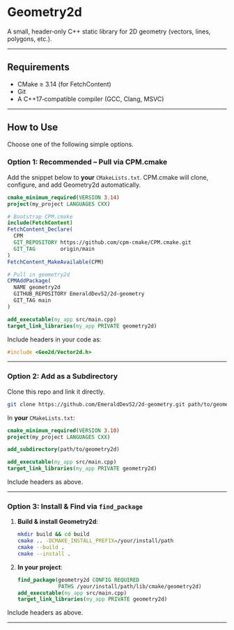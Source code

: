 # Geometry2d

A small, header‑only C++ static library for 2D geometry (vectors, lines, polygons, etc.).

---

## Requirements

* CMake ≥ 3.14 (for FetchContent)
* Git
* A C++17‑compatible compiler (GCC, Clang, MSVC)

---

## How to Use

Choose one of the following simple options.

### Option 1: Recommended – Pull via CPM.cmake

Add the snippet below to **your** `CMakeLists.txt`. CPM.cmake will clone, configure, and add Geometry2d automatically.

```cmake
cmake_minimum_required(VERSION 3.14)
project(my_project LANGUAGES CXX)

# Bootstrap CPM.cmake
include(FetchContent)
FetchContent_Declare(
  CPM
  GIT_REPOSITORY https://github.com/cpm-cmake/CPM.cmake.git
  GIT_TAG        origin/main
)
FetchContent_MakeAvailable(CPM)

# Pull in geometry2d
CPMAddPackage(
  NAME geometry2d
  GITHUB_REPOSITORY EmeraldDev52/2d-geometry
  GIT_TAG main
)

add_executable(my_app src/main.cpp)
target_link_libraries(my_app PRIVATE geometry2d)
```

Include headers in your code as:

```cpp
#include <Geo2d/Vector2d.h>
```

---

### Option 2: Add as a Subdirectory

Clone this repo and link it directly.

```bash
git clone https://github.com/EmeraldDev52/2d-geometry.git path/to/geometry2d
```

In **your** `CMakeLists.txt`:

```cmake
cmake_minimum_required(VERSION 3.10)
project(my_project LANGUAGES CXX)

add_subdirectory(path/to/geometry2d)

add_executable(my_app src/main.cpp)
target_link_libraries(my_app PRIVATE geometry2d)
```

Include headers as above.

---

### Option 3: Install & Find via `find_package`

1. **Build & install Geometry2d**:

   ```bash
   mkdir build && cd build
   cmake .. -DCMAKE_INSTALL_PREFIX=/your/install/path
   cmake --build .
   cmake --install .
   ```
2. **In your project**:

   ```cmake
   find_package(geometry2d CONFIG REQUIRED
                PATHS /your/install/path/lib/cmake/geometry2d)
   add_executable(my_app src/main.cpp)
   target_link_libraries(my_app PRIVATE geometry2d)
   ```

Include headers as above.

---


